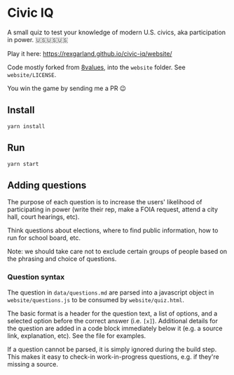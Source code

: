 # Civic IQ

A small quiz to test your knowledge of modern U.S. civics, aka participation in power. 🇺🇸🇺🇸🇺🇸

Play it here: https://rexgarland.github.io/civic-iq/website/

Code mostly forked from [8values](https://github.com/8values/8values.github.io), into the `website` folder. See `website/LICENSE`.

You win the game by sending me a PR 😉

## Install

`yarn install`

## Run

`yarn start`

## Adding questions

The purpose of each question is to increase the users' likelihood of participating in power (write their rep, make a FOIA request, attend a city hall, court hearings, etc).

Think questions about elections, where to find public information, how to run for school board, etc.

Note: we should take care not to exclude certain groups of people based on the phrasing and choice of questions.

### Question syntax

The question in `data/questions.md` are parsed into a javascript object in `website/questions.js` to be consumed by `website/quiz.html`.

The basic format is a header for the question text, a list of options, and a selected option before the correct answer (i.e. `[x]`). Additional details for the question are added in a code block immediately below it (e.g. a source link, explanation, etc). See the file for examples.

If a question cannot be parsed, it is simply ignored during the build step.
This makes it easy to check-in work-in-progress questions, e.g. if they're missing a source.